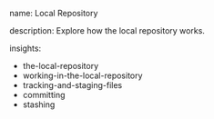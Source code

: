name: Local Repository

description: Explore how the local repository works.

insights:

- the-local-repository
- working-in-the-local-repository
- tracking-and-staging-files
- committing
- stashing
